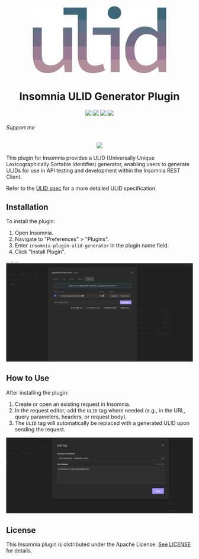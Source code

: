 <h1 align="center">
	<img width="360" src="logo.png" alt="Insomnia ULID Generator">
</h1>

<h1 align="center">Insomnia ULID Generator Plugin</h1>

<p align="center">
  <a href="./releases/tag/1.0.0"><img src="https://img.shields.io/badge/version-1.0.0-blue.svg"/></a>
  <a href="https://opensource.org/licenses/Apache"><img src="https://img.shields.io/badge/License-Apache-blue.svg"/></a>
  <a href="http://makeapullrequest.com"><img src="https://img.shields.io/badge/PRs-welcome-brightgreen.svg"/></a>
  <a href="https://github.com/caiocf/insomnia-plugin-ulid-generator/"><img src="https://img.shields.io/github/stars/caiocf/insomnia-plugin-ulid-generator.svg"/></a>
</p>

<p align="center"><h6>Support me</h6></p>

<p align="center">
  <a href="https://www.paypal.com/donate/?business=3YHDFH2J8SHEG&no_recurring=0&currency_code=USD"><img src="https://img.shields.io/badge/paypal-support-blue.svg"/></a>
</p>

This plugin for Insomnia provides a ULID (Universally Unique Lexicographically Sortable Identifier) generator, enabling users to generate ULIDs for use in API testing and development within the Insomnia REST Client.

Refer to the [ULID spec](https://github.com/ulid/spec) for a more detailed ULID specification.

## Installation

To install the plugin:

1. Open Insomnia.
2. Navigate to "Preferences" > "Plugins".
3. Enter `insomnia-plugin-ulid-generator` in the plugin name field.
4. Click "Install Plugin".

<img src="insomnia_install.PNG" alt="Install Plugin">

## How to Use

After installing the plugin:

1. Create or open an existing request in Insomnia.
2. In the request editor, add the `ULID` tag where needed (e.g., in the URL, query parameters, headers, or request body).
3. The `ULID` tag will automatically be replaced with a generated ULID upon sending the request.

<img src="insomnia_use.PNG" alt="Using Insomnia ULID Generator">

## License

This Insomnia plugin is distributed under the Apache License. [See LICENSE](LICENSE.md) for details.